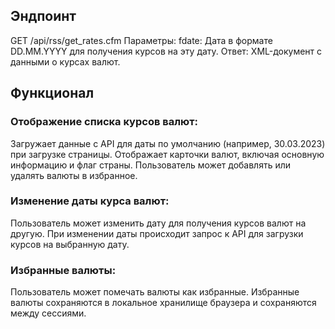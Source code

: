 ## Эндпоинт
GET /api/rss/get_rates.cfm
Параметры:
fdate: Дата в формате DD.MM.YYYY для получения курсов на эту дату.
Ответ: XML-документ с данными о курсах валют.

## Функционал

### Отображение списка курсов валют:
Загружает данные с API для даты по умолчанию (например, 30.03.2023) при загрузке страницы.
Отображает карточки валют, включая основную информацию и флаг страны.
Пользователь может добавлять или удалять валюты в избранное.

### Изменение даты курса валют:
Пользователь может изменить дату для получения курсов валют на другую.
При изменении даты происходит запрос к API для загрузки курсов на выбранную дату.

### Избранные валюты:
Пользователь может помечать валюты как избранные.
Избранные валюты сохраняются в локальное хранилище браузера и сохраняются между сессиями.
